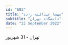 ```yaml
---
id: "603"
title: "مهسا عبدالله زاده"
subtitle: "دانشگاه تهران"
date: "22 September 2022"
---
```


تهران - 31 شهریور 
